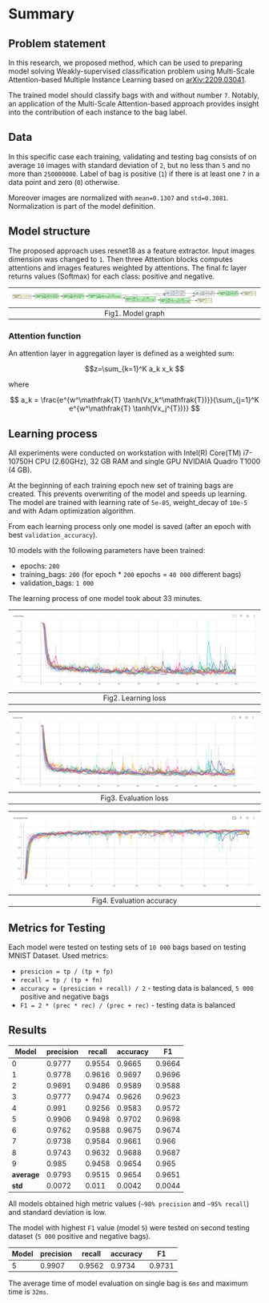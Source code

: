 # Summary
## Problem statement
In this research, we proposed method, which can be used to preparing model solving Weakly-supervised classification problem using 
Multi-Scale Attention-based Multiple Instance Learning based on [arXiv:2209.03041](https://arxiv.org/abs/2209.03041).


The trained model should classify bags with and without number `7`.
Notably, an application of the Multi-Scale Attention-based approach provides insight into the contribution of each instance to the bag label. 

## Data
In this specific case each training, validating and testing bag consists of on average `10` images with standard deviation of `2`, but no less
than `5` and no more than `250000000`. Label of bag is positive (`1`) if there is at least one `7` in a data point and zero (`0`) otherwise.

Moreover images are normalized with `mean=0.1307` and `std=0.3081`. Normalization is part of the model definition.

## Model structure
The proposed approach uses resnet18 as a feature extractor. Input images dimension was changed to `1`. 
Then three Attention blocks computes attentions and images features weighted by attentions.
The final fc layer returns values (Softmax) for each class: positive and negative.

|  ![](assets/moded_grpah.png)  |
|:-----------------------------:|
|       Fig1. Model graph       |

### Attention function 
An attention layer in aggregation layer is defined as a weighted sum:

$$z=\sum_{k=1}^K a_k x_k $$

where

$$ a_k = \frac{e^{w^\mathfrak{T} \tanh(Vx_k^\mathfrak{T})}}{\sum_{j=1}^K e^{w^\mathfrak{T} \tanh(Vx_j^{T})}} $$

## Learning process
All experiments were conducted on workstation with Intel(R) Core(TM) i7-10750H CPU (2.60GHz), 32 GB RAM and single GPU NVIDAIA Quadro T1000 (4 GB).

At the beginning of each training epoch new set of training bags are created. This prevents overwriting of the model and speeds up learning.
The model are trained with learning rate of `5e-05`, weight_decay of `10e-5` and with Adam optimization algorithm.

From each learning process only one model is saved (after an epoch with best `validation_accuracy`).

10 models with the following parameters have been trained:
* epochs: `200`
* training_bags: `200` (for epoch * `200` epochs = `40 000` different bags)
* validation_bags: `1 000`

The learning process of one model took about 33 minutes.

| ![](assets/train_loss.png) |
|:--------------------------:|
|    Fig2. Learning loss     |

|  ![](assets/eval_loss.png)  |
|:---------------------------:|
|    Fig3. Evaluation loss    |

|  ![](assets/eval_acc.png)   |
|:---------------------------:|
|  Fig4. Evaluation accuracy  |

## Metrics for Testing
Each model were tested on testing sets of `10 000` bags based on testing MNIST Dataset. Used metrics:
* `presicion = tp / (tp + fp)`
* `recall = tp / (tp + fn)`
* `accuracy = (presicion + recall) / 2` - testing data is balanced, `5 000` positive and negative bags
* `F1 = 2 * (prec * rec) / (prec + rec)` - testing data is balanced

## Results
| Model       |   precision |   recall |   accuracy |     F1 |
|-------------|-------------|----------|------------|--------|
| 0           |      0.9777 |   0.9554 |     0.9665 | 0.9664 |
| 1           |      0.9778 |   0.9616 |     0.9697 | 0.9696 |
| 2           |      0.9691 |   0.9486 |     0.9589 | 0.9588 |
| 3           |      0.9777 |   0.9474 |     0.9626 | 0.9623 |
| 4           |      0.991  |   0.9256 |     0.9583 | 0.9572 |
| 5           |      0.9906 |   0.9498 |     0.9702 | 0.9698 |
| 6           |      0.9762 |   0.9588 |     0.9675 | 0.9674 |
| 7           |      0.9738 |   0.9584 |     0.9661 | 0.966  |
| 8           |      0.9743 |   0.9632 |     0.9688 | 0.9687 |
| 9           |      0.985  |   0.9458 |     0.9654 | 0.965  |
| **average** |      0.9793 |   0.9515 |     0.9654 | 0.9651 |
| **std**     |      0.0072 |   0.011  |     0.0042 | 0.0044 |

All models obtained high metric values (`~98% precision` and `~95% recall`) and standard deviation is low.

The model with highest `F1` value (model `5`) were tested on second testing dataset (`5 000` positive and negative bags).

|   Model |   precision |   recall |   accuracy |     F1 |
|---------|-------------|----------|------------|--------|
|       5 |      0.9907 |   0.9562 |     0.9734 | 0.9731 |

The average time of model evaluation on single bag is `6ms` and maximum time is `32ms`. 
